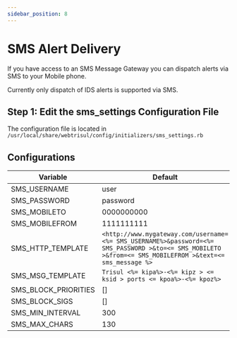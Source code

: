 ```yaml
---
sidebar_position: 8
---
```


# SMS Alert Delivery

If you have access to an SMS Message Gateway you can dispatch alerts via SMS to your Mobile phone.

Currently only dispatch of IDS alerts is supported via SMS.

## Step 1: Edit the sms_settings Configuration File

The configuration file is located in  
`/usr/local/share/webtrisul/config/initializers/sms_settings.rb`

## Configurations

| Variable             | Default                                                                                                                                                  |
| -------------------- | ---------------------------- |
| SMS_USERNAME         | user                                                                                                                                                     |
| SMS_PASSWORD         | password                                                                                                                                                 |
| SMS_MOBILETO         | 0000000000                                                                                                                                               |
| SMS_MOBILEFROM       | 1111111111                                                                                                                                               |
| SMS_HTTP_TEMPLATE    | `<http://www.mygateway.com/username=<%= SMS_USERNAME%>&password=<%= SMS_PASSWORD >&to=<= SMS_MOBILETO >&from=<= SMS_MOBILEFROM >&text=<= sms_message %>` |
| SMS_MSG_TEMPLATE     | `Trisul <%= kipa%>-<%= kipz > <= ksid > ports <= kpoa%>-<%= kpoz%>`                                                                                      |
| SMS_BLOCK_PRIORITIES | []                                                                                                                                                       |
| SMS_BLOCK_SIGS       | []                                                                                                                                                       |
| SMS_MIN_INTERVAL     | 300                                                                                                                                                      |
| SMS_MAX_CHARS        | 130                                                                                                                                                      |
